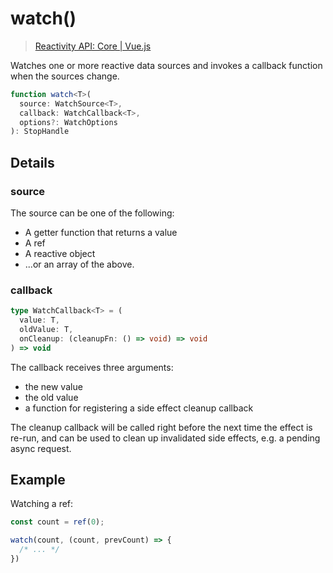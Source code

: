 # watch()

> [Reactivity API: Core | Vue.js](https://vuejs.org/api/reactivity-core.html#watch)

Watches one or more reactive data sources and invokes a callback function when the sources change.

```ts
function watch<T>(
  source: WatchSource<T>,
  callback: WatchCallback<T>,
  options?: WatchOptions
): StopHandle
```

## Details

### source

The source can be one of the following:

* A getter function that returns a value
* A ref
* A reactive object
* ...or an array of the above.

### callback

```ts
type WatchCallback<T> = (
  value: T,
  oldValue: T,
  onCleanup: (cleanupFn: () => void) => void
) => void
```

The callback receives three arguments:
* the new value
* the old value
* a function for registering a side effect cleanup callback

The cleanup callback will be called right before the next time the effect is re-run, and can be used to clean up invalidated side effects, e.g. a pending async request.

## Example

Watching a ref:

```js
const count = ref(0);

watch(count, (count, prevCount) => {
  /* ... */
})
```
